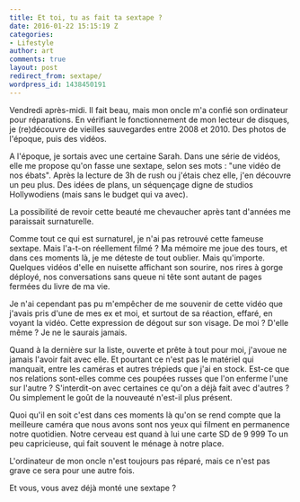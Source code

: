 ```yaml
---
title: Et toi, tu as fait ta sextape ?
date: 2016-01-22 15:15:19 Z
categories:
- Lifestyle
author: art
comments: true
layout: post
redirect_from: sextape/
wordpress_id: 1438450191
---
```


Vendredi après-midi. Il fait beau, mais mon oncle m'a confié son ordinateur pour réparations. En vérifiant le fonctionnement de mon lecteur de disques, je (re)découvre de vieilles sauvegardes entre 2008 et 2010. Des photos de l'époque, puis des vidéos.<!-- more -->

A l'époque, je sortais avec une certaine Sarah. Dans une série de vidéos, elle me propose qu'on fasse une sextape, selon ses mots : "une vidéo de nos ébats". Après la lecture de 3h de rush ou j'étais chez elle, j'en découvre un peu plus. Des idées de plans, un séquençage digne de studios Hollywodiens (mais sans le budget qui va avec).

La possibilité de revoir cette beauté me chevaucher après tant d'années me paraissait surnaturelle.

Comme tout ce qui est surnaturel, je n'ai pas retrouvé cette fameuse sextape. Mais l'a-t-on réellement filmé ? Ma mémoire me joue des tours, et dans ces moments là, je me déteste de tout oublier. Mais qu'importe. Quelques vidéos d'elle en nuisette affichant son sourire, nos rires à gorge déployé, nos conversations sans queue ni tête sont autant de pages fermées du livre de ma vie.

Je n'ai cependant pas pu m'empêcher de me souvenir de cette vidéo que j'avais pris d'une de mes ex et moi, et surtout de sa réaction, effaré, en voyant la vidéo. Cette expression de dégout sur son visage. De moi ? D'elle même ? Je ne le saurais jamais.

Quand à la dernière sur la liste, ouverte et prête à tout pour moi, j'avoue ne jamais l'avoir fait avec elle. Et pourtant ce n'est pas le matériel qui manquait, entre les caméras et autres trépieds que j'ai en stock. Est-ce que nos relations sont-elles comme ces poupées russes que l'on enferme l'une sur l'autre ? S'interdit-on avec certaines ce qu'on a déjà fait avec d'autres ? Ou simplement le goût de la nouveauté n'est-il plus présent.

Quoi qu'il en soit c'est dans ces moments là qu'on se rend compte que la meilleure caméra que nous avons sont nos yeux qui filment en permanence notre quotidien. Notre cerveau est quand à lui une carte SD de 9 999 To un peu capricieuse, qui fait souvent le ménage à notre place.

L'ordinateur de mon oncle n'est toujours pas réparé, mais ce n'est pas grave ce sera pour une autre fois.

Et vous, vous avez déjà monté une sextape ?
